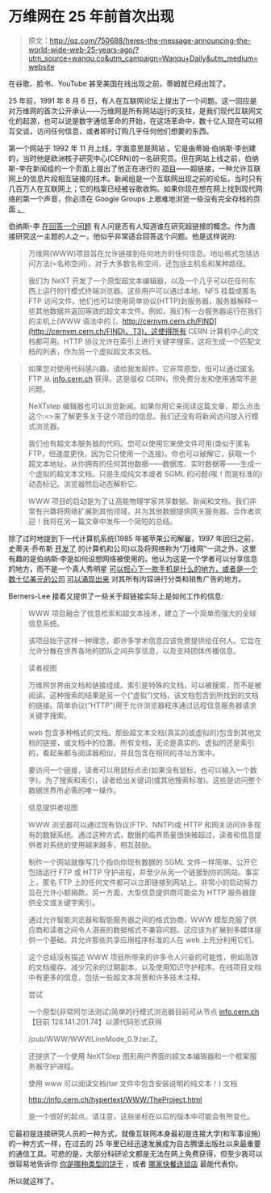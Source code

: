 # 万维网在 25 年前首次出现

> 原文：<http://qz.com/750688/heres-the-message-announcing-the-world-wide-web-25-years-ago/?utm_source=wanqu.co&utm_campaign=Wanqu+Daily&utm_medium=website>

在谷歌、脸书、YouTube 甚至美国在线出现之前，蒂姆就已经出现了。

25 年前，1991 年 8 月 6 日，有人在互联网论坛上提出了一个问题。这一回应是对万维网的首次公开承认——万维网是所有网站运行的支柱，是我们现代互联网文化的起源，也可以说是数字通信革命的开始，在这场革命中，数十亿人现在可以相互交谈，访问任何信息，或者即时订购几乎任何他们想要的东西。

第一个网站于 1992 年 11 月上线，字面意思是网站 。它是由蒂姆·伯纳斯·李创建的，当时他是欧洲核子研究中心(CERN)的一名研究员。但在网站上线之前，伯纳斯-李在新闻组的一个页面上提出了他正在进行的 [项目](http://info.cern.ch/hypertext/WWW/History.html)——超链接，一种允许互联网上的信息片段相互链接的技术。新闻组是一个互联网出现之前的论坛，当时只有几百万人在互联网上；它的档案已经被谷歌收购。如果你现在想在网上找到现代网络的第一个声音，你必须在 Google Groups 上艰难地浏览一些没有完全存档的页面 [。](https://groups.google.com/forum/#!forum/alt.hypertext)

伯纳斯-李 [在回答一个问题](https://groups.google.com/forum/#!msg/alt.hypertext/eCTkkOoWTAY/bJGhZyooXzkJ) 有人问是否有人知道谁在研究超链接的概念。作为直接研究这一主题的人之一，他似乎非常适合回答这个问题。他是这样说的:

> 万维网(WWW)项目旨在允许链接到任何地方的任何信息。地址格式包括访问方法(=名称空间)，对于大多数名称空间，还包括主机名和某种路径。
> 
> 我们为 NeXT 开发了一个原型超文本编辑器，以及一个几乎可以在任何东西上运行的行模式终端浏览器。这些用户可以通过本地、NFS 挂载或匿名 FTP 访问文件。他们也可以使用简单协议(HTTP)到服务器，服务器解释一些其他数据并返回等效的超文本文件。例如，我们有一台服务器运行在我们的主机上(WWW 语法中的 [、http://cernvm.cern.ch/FIND](http://cernvm.cern.ch/FIND)、T3)，这使得所有 CERN 计算机中心的文档都可用。HTTP 协议允许在索引上进行关键字搜索，这将生成一个匹配文档的列表，作为另一个虚拟超文本文档。

> 如果您对使用代码感兴趣，请给我发邮件。它非常原型，但可以通过匿名 FTP 从 [info.cern.ch](http://info.cern.ch/) 获得。这是版权 CERN，但免费分发和使用通常不是问题。
> 
> NeXTstep 编辑器也可以浏览新闻。如果你用它来阅读这篇文章，那么点击这个:<>来了解更多关于这个项目的信息。我们还没有将新闻访问放入行模式浏览器。
> 
> 我们也有超文本服务器的代码。您可以使用它来使文件可用(类似于匿名 FTP，但速度更快，因为它只使用一个连接)。你也可以破解它，获取一个超文本地址，从你拥有的任何其他数据——数据库、实时数据等——生成一个虚拟的超文本文档。只是生成纯文本或者 SGML 的问题(唉！而是标准的)动态标记。浏览器然后动态解析它。
> 
> WWW 项目的启动是为了让高能物理学家共享数据、新闻和文档。我们非常有兴趣将网络扩展到其他领域，并为其他数据提供网关服务器。合作者欢迎！我将在另一篇文章中发布一个简短的总结。

除了过时地提到下一代计算机系统(1985 年被苹果公司解雇，1997 年回归之前，史蒂夫·乔布斯 [开发了](http://qz.com/34834/one-future-of-apples-us-manufacturing-as-suggested-by-the-fantasy-assembly-line-steve-jobs-built-at-next-in-the-1980s/) 的计算机和公司)以及将网络称为“万维网”一词之外，这里有趣的是伯纳斯·李是如何设想网络被使用的。他认为这是一个学者可以分享信息的地方，而不是一个真人秀明星 [可以担心下一款手机是什么的地方，或者是一个数十亿美元的公司](http://qz.com/749927/kim-kardashians-out-of-production-blackberry-sold-out-on-ebay-and-she-doesnt-know-what-to-do/) [可以涌现出来](http://qz.com/744975/alphabets-mind-blowing-second-quarter-in-charts/) 对其所有内容进行分类和销售广告的地方。

Berners-Lee 接着又提供了一些关于超链接实际上是如何工作的信息:

> WWW 项目融合了信息检索和超文本技术，建立了一个简单而强大的全球信息系统。
> 
> 该项目始于这样一种理念，即许多学术信息应该免费提供给任何人。它旨在允许分散在世界各地的团队之间共享信息，以及支持团体传播信息。

> 读者视图
> 
> 万维网世界由文档和链接组成。索引是特殊的文档，可以被搜索，而不是被阅读。这种搜索的结果是另一个(“虚拟”)文档，该文档包含到所找到的文档的链接。简单协议(“HTTP”)用于允许浏览器程序通过远程信息服务器请求关键字搜索。
> 
> web 包含多种格式的文档。那些超文本文档(真实的或虚拟的)包含到其他文档的链接，或文档中的位置。所有文档，无论是真实的、虚拟的还是索引的，看起来都与阅读器相似，并且包含在相同的寻址方案中。
> 
> 要访问一个链接，读者可以用鼠标点击(如果没有鼠标，也可以输入一个数字)。为了搜索和索引，读者给出关键词(或其他搜索标准)。这些是访问整个数据世界所必需的唯一操作。

> 信息提供者视图
> 
> WWW 浏览器可以通过现有协议(FTP、NNTP)或 HTTP 和网关访问许多现有的数据系统。通过这种方式，数据的临界质量很快被超过，读者和信息提供者对系统的使用越来越多，相互鼓励。
> 
> 制作一个网站就像写几个指向你现有数据的 SGML 文件一样简单。公开它包括运行 FTP 或 HTTP 守护进程，并至少从另一个链接到你的网站。事实上，匿名 FTP 上的任何文件都可以立即链接到网站上。非常小的启动努力旨在允许小额捐款。另一方面，大型信息提供商可能会为 HTTP 服务器提供全文或关键字索引。
> 
> 通过允许智能浏览器和智能服务器之间的格式协商，WWW 模型克服了供应商和读者之间令人沮丧的数据格式不兼容问题。这应该为扩展到多媒体提供一个基础，并允许那些共享应用程序标准的人在 web 上充分利用它们。

> 这个总结没有描述 WWW 项目所带来的许多令人兴奋的可能性，例如高效的文档缓存。减少冗余的过期副本，以及使用知识守护程序。在线项目文档中有更多的信息，包括一些超文本背景和许多技术注释。
> 
> 尝试
> 
> 一个原型(非常阿尔法测试)简单的行模式浏览器目前可从节点 [info.cern.ch](http://info.cern.ch/) 【目前 128.141.201.74】以源代码形式获得
> 
> /pub/WWW/WWWLineMode_0.9.tar.Z。

> 还提供了一个使用 NeXTStep 图形用户界面的超文本编辑器和一个框架服务器守护进程。
> 
> 使用 www 可以阅读文档(tar 文件中包含安装说明的纯文本！).文档
> 
> http://info.cern.ch/hypertext/WWW/TheProject.html
> 
> 是一个很好的起点。请注意，这些坐标在以后的版本中可能会有所变化。

它最初是连接研究人员的一种方式，就像互联网本身最初是连接大学(和军事设施)的一种方式一样，在过去的 25 年里已经迅速发展成为自古腾堡出版社以来最重要的通信工具。可悲的是，大部分科研论文都是无法在网上免费获得，但至少我可以很容易地告诉你 [你是哪种类型的饼干](https://www.buzzfeed.com/rachelysanders/what-kind-of-cookie-are-you?utm_term=.pepQkogW6#.qf8P5NVAD) ，或者 [哪家快餐连锁店](https://www.buzzfeed.com/leonoraepstein/which-fast-food-chain-are-you) 最能代表你。

所以就这样了。
